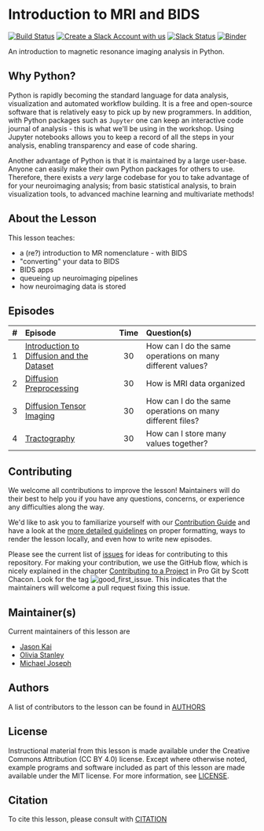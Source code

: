 # Introduction to MRI and BIDS

[![Build Status](https://github.com/carpentries-incubator/SDC-BIDS-dMRI/workflows/Build,%20test/badge.svg)](https://github.com/carpentries-incubator/SDC-BIDS-dMRI/actions?query=workflow%3A"Build%2C+test")
[![Create a Slack Account with us][create_slack_svg]][slack_heroku_invite]
[![Slack Status][slack_channel_status]][slack_channel_url]
[![Binder][binder_svg]][binder_url]

An introduction to magnetic resonance imaging analysis in Python.

## Why Python?

Python is rapidly becoming the standard language for data analysis, visualization and automated workflow building. It is a free and open-source software that is relatively easy to pick up by new programmers. In addition, with Python packages such as `Jupyter` one can keep an interactive code journal of analysis - this is what we'll be using in the workshop. Using Jupyter notebooks allows you to keep a record of all the steps in your analysis, enabling transparency and ease of code sharing.

Another advantage of Python is that it is maintained by a large user-base. Anyone can easily make their own Python packages for others to use. Therefore, there exists a *very* large codebase for you to take advantage of for your neuroimaging analysis; from basic statistical analysis, to brain visualization tools, to advanced machine learning and multivariate methods!

## About the Lesson

This lesson teaches:
- a (re?) introduction to MR nomenclature - with BIDS
- "converting" your data to BIDS
- BIDS apps
- queueing up neuroimaging pipelines
- how neuroimaging data is stored

## Episodes

| # |  Episode | Time | Question(s) |
|--:|:---------|:----:|:------------|
| 1 | [Introduction to Diffusion and the Dataset][episode01] | 30 | How can I do the same operations on many different values? |
| 2 | [Diffusion Preprocessing][episode02] | 30 | How is MRI data organized |
| 3 | [Diffusion Tensor Imaging][episode03] | 30 | How can I do the same operations on many different files? |
| 4 | [Tractography][episode04] | 30 | How can I store many values together? |

## Contributing

We welcome all contributions to improve the lesson! Maintainers will do their best to help you if you have any
questions, concerns, or experience any difficulties along the way.

We'd like to ask you to familiarize yourself with our [Contribution Guide](CONTRIBUTING.md) and have a look at
the [more detailed guidelines][lesson-example] on proper formatting, ways to render the lesson locally, and even
how to write new episodes.

Please see the current list of [issues][link_issues] for ideas for contributing to this
repository. For making your contribution, we use the GitHub flow, which is
nicely explained in the chapter [Contributing to a Project](http://git-scm.com/book/en/v2/GitHub-Contributing-to-a-Project) in Pro Git
by Scott Chacon.
Look for the tag ![good_first_issue](https://img.shields.io/badge/-good%20first%20issue-gold.svg). This indicates that the maintainers will welcome a pull request fixing this issue.

## Maintainer(s)

Current maintainers of this lesson are

* [Jason Kai][jason_kai]
* [Olivia Stanley][olivia_stanley]
* [Michael Joseph][michael_joseph]

## Authors

A list of contributors to the lesson can be found in [AUTHORS](AUTHORS)

## License

Instructional material from this lesson is made available under the Creative
Commons Attribution (CC BY 4.0) license. Except where otherwise noted, example
programs and software included as part of this lesson are made available under
the MIT license. For more information, see [LICENSE](LICENSE.md).

## Citation

To cite this lesson, please consult with [CITATION](CITATION)

[create_slack_svg]: https://img.shields.io/badge/Create_Slack_Account-The_Carpentries-071159.svg
[slack_heroku_invite]: https://swc-slack-invite.herokuapp.com
[slack_channel_status]: https://img.shields.io/badge/Slack_Channel-neuroimaging-E01563.svg
[slack_channel_url]: https://swcarpentry.slack.com/messages/CCJBHKCHZ
[binder_svg]: https://mybinder.org/badge_logo.svg
[binder_url]: https://mybinder.org/v2/gh/josephmje/SDC-BIDS-dMRI/gh-pages
[episode01]: https://conp-pcno-training.github.io/SDC-BIDS-dMRI/01-neuroimaging-fundamentals/index.html
[episode02]: https://conp-pcno-training.github.io/SDC-BIDS-dMRI/02-anatomy-of-nifti/index.html
[episode03]: https://conp-pcno-training.github.io/SDC-BIDS-dMRI/03-brain-imaging-data-structure/index.html
[episode04]: https://conp-pcno-training.github.io/SDC-BIDS-dMRI/04-open-mri-datasets/index.html
[lesson-example]: https://carpentries.github.io/lesson-example
[link_issues]: https://github.com/conp-pcno-training/SDC-BIDS-dMRI/issues
[jason_kai]: https://github.com/kaitj
[olivia_stanley]: https://github.com/ostanley
[michael_joseph]: https://github.com/josephmje
